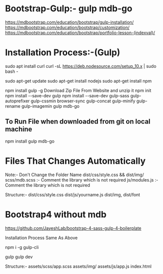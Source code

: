 # Bootstrap-Gulp:- gulp mdb-go
  
  https://mdbootstrap.com/education/bootstrap/gulp-installation/
  https://mdbootstrap.com/education/bootstrap/customization/
  https://mdbootstrap.com/education/bootstrap/portfolio-lesson-(indexval)/

# Installation Process:-(Gulp)

  sudo apt install curl
  curl -sL https://deb.nodesource.com/setup_10.x | sudo bash -

  sudo apt-get update
  sudo apt-get install nodejs
  sudo apt-get install npm

  npm install gulp -g
  Download Zip File From Website and unzip it
  npm init
  npm install --save-dev gulp
  npm install --save-dev gulp-sass gulp-autoprefixer gulp-cssmin browser-sync gulp-concat gulp-minify gulp-rename gulp-imagemin
  gulp mdb-go

  ## To Run File when downloaded from git on local machine
  npm install
  gulp mdb-go

# Files That Changes Automatically

  Note:- Don't Change the Folder Name 
  dist/css/style.css && dist/img/
  scss/mdb.scss :- Comment the library which is not required
  js/modules.js :- Comment the library which is not required

  Structure:- 
    dist/css/style.css
    dist/js/yourname.js
    dist/img, dist/font


# Bootstrap4 without mdb

  https://github.com/JayeshLab/bootstrap-4-sass-gulp-4-boilerplate

  Installation Process Same As Above

  npm i -g gulp-cli

  gulp
  gulp dev

  Structure:-
     assets/scss/app.scss
     assets/img/
     assets/js/app.js
     index.html


